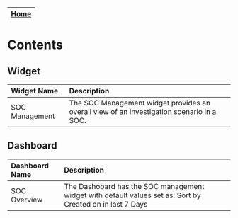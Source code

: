 | [Home](https://github.com/fortinet-fortisoar/solution-pack-soc-overview/blob/release/1.0.0/README.md) |
|--------------------------------------------|

# Contents

## Widget

|**Widget Name**|**Description**                                                                   |
|:--------------|:---------------------------------------------------------------------------------|
|SOC Management |  The SOC Management widget provides an overall view of an investigation scenario in a SOC.|

## Dashboard

|**Dashboard Name**|**Description**|
| :---------------------- | :- |
|SOC Overview | The Dashobard has the SOC management widget with default values set as: Sort by Created on in last 7 Days |

